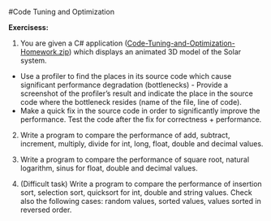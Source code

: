 #Code Tuning and Optimization

**Exercisess:**

1. You are given a C# application ([Code-Tuning-and-Optimization-Homework.zip](https://github.com/BorislavIvanov/Telerik_Academy/tree/master/01.%20Programming/04.%20C%23%20High%20Quality%20Code/09.%20Code%20Tuning%20and%20Optimization/01.%20SolarSystem%20-%20Task%20Files)) which displays an animated 3D model of the Solar system.
 * Use a profiler to find the places in its source code which cause significant performance degradation (bottlenecks) - Provide a screenshot of the profiler’s result and indicate the place in the source code where the bottleneck resides    (name of the file, line of code).
 * Make a quick fix in the source code in order to significantly improve the performance. Test the code after the fix for correctness + performance.

2. Write a program to compare the performance of add, subtract, increment, multiply, divide for int, long, float, double and decimal values.

3. Write a program to compare the performance of square root, natural logarithm, sinus for float, double and decimal values.

4. (Difficult task) Write a program to compare the performance of insertion sort, selection sort, quicksort for int, double and string values. Check also the following cases: random values, sorted values, values sorted in reversed order.
